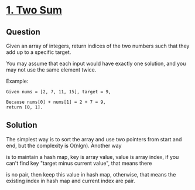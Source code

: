 # [1. Two Sum](https://leetcode.com/problems/two-sum/)

## Question

Given an array of integers, return indices of the two numbers such that they add up to a specific target.

You may assume that each input would have exactly one solution, and you may not use the same element twice.

Example:

```
Given nums = [2, 7, 11, 15], target = 9,

Because nums[0] + nums[1] = 2 + 7 = 9,
return [0, 1].
```

## Solution

The simplest way is to sort the array and use two pointers from start and end, but the complexity is O(nlgn). Another way

is to maintain a hash map, key is array value, value is array index, if you can't find key "target minus current value", that means there

is no pair, then keep this value in hash map, otherwise, that means the existing index in hash map and current index are pair.